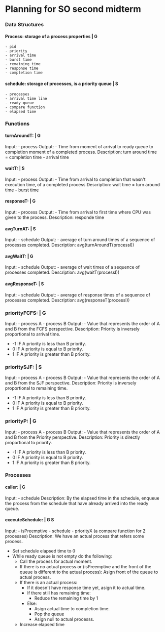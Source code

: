 # Planning for SO second midterm

### Data Structures
#### Process: storage of a process properties | G
    - pid
    - priority
    - arrival time
    - burst time
    - remaining time
    - response time
    - completion time

#### schedule: storage of processes, is a priority queue | S
    - processes
    - arrival time line
    - ready queue
    - compare function
    - elapsed time

### Functions

#### turnAroundT: | G
Input:
    - process
Output:
    - Time from moment of arrival to ready queue to completion moment of a
    completed process.
Description:
turn around time = completion time - arrival time

#### waitT: | S
Input:
    - process
Output:
    - Time from arrival to completion that wasn't execution time, of a
    completed process
Description:
wait time = turn around time - burst time

#### responseT: | G
Input:
    - process
Output:
    - Time from arrival to first time where CPU was given to the process.
Description:
responde time

#### avgTurnAT: | S
Input:
    - schedule
Output:
    - average of turn around times of a sequence of processes completed.
Description:
avg(turnAroundT(processI))

#### avgWaitT: | G
Input:
    - schedule
Output:
    - average of wait times of a sequence of processes completed.
Description:
avg(waitT(processI))

#### avgResponseT: | S
Input:
    - schedule
Output:
    - average of response times of a sequence of processes completed.
Description:
avg(responseT(processI))

### priorityFCFS: | G
Input:
    - process A
    - process B
Output:
    - Value that represents the order of A and B from the FCFS perspective.
Description:
Priority is inversely proportional to arrival time.
- -1    IF A priority is less than B priority.
- 0     IF A priority is equal to B priority.
- 1     IF A priority is greater than B priority.

### prioritySJF: | S
Input:
    - process A
    - process B
Output:
    - Value that represents the order of A and B from the SJF perspective.
Description:
Priority is inversely proportional to remaining time.
- -1    IF A priority is less than B priority.
- 0     IF A priority is equal to B priority.
- 1     IF A priority is greater than B priority.

### priorityP: | G
Input:
    - process A
    - process B
Output:
    - Value that represents the order of A and B from the Priority perspective.
Description:
Priority is directly proportional to priority.
- -1    IF A priority is less than B priority.
- 0     IF A priority is equal to B priority.
- 1     IF A priority is greater than B priority.

### Processes

#### caller: | G
Input:
    - schedule
Description:
By the elapsed time in the schedule, enqueue the process from the schedule that
have already arrived into the ready queue.

#### executeSchedule: | G S
Input:
    - isPreemptive
    - schedule
    - priorityX (a compare function for 2 processes)
Description:
We have an actual process that refers some process.
- Set schedule elapsed time to 0
- While ready queue is not empty do the following:
    - Call the process for actual moment.
    - If there is no actual process or (isPreemptive and the front of the queue
        is different to the actual process):
        Asign front of the queue to actual process.
    - If there is an actual process:
        - If it doesn't have response time yet, asign it to actual time.
        - If there still has remaining time:
            - Reduce the remaining time by 1
        - Else:
            - Asign actual time to completion time.
            - Pop the queue
            - Asign null to actual processs.
    - Increase elapsed time
